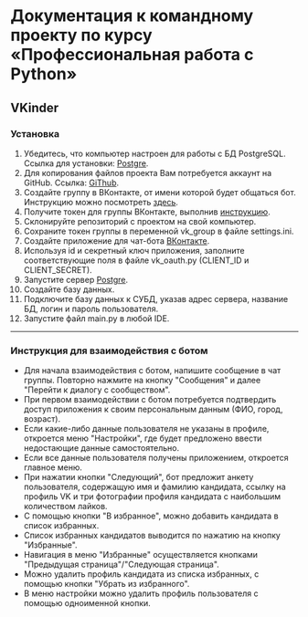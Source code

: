 # Документация к командному проекту по курсу «Профессиональная работа с Python»

## VKinder

### Установка

1. Убедитесь, что компьютер настроен для работы с БД PostgreSQL. Ссылка для установки: [Postgre](https://www.postgresql.org/).
2. Для копирования файлов проекта Вам потребуется аккаунт на GitHub. Ссылка: [GiThub](https://github.com/).
3. Создайте группу в ВКонтакте, от имени которой будет общаться бот. Инструкцию можно посмотреть [здесь](group_settings.md).
4. Получите токен для группы ВКонтакте, выполнив [инструкцию](https://docs.google.com/document/d/1_xt16CMeaEir-tWLbUFyleZl6woEdJt-7eyva1coT3w/edit?usp=sharing).
5. Склонируйте репозиторий с проектом на свой компьютер.
6. Сохраните токен группы в переменной vk_group в файле settings.ini.
7. Создайте приложение для чат-бота [ВКонтакте](https://dev.vk.com/).
8. Используя id и секретный ключ приложения, заполните соответствующие поля в файле vk_oauth.py (CLIENT_ID и CLIENT_SECRET).
9. Запустите сервер [Postgre](https://www.postgresql.org/docs/).
10. Создайте базу данных.
11. Подключите базу данных к СУБД, указав адрес сервера, название БД, логин и пароль пользователя.
12. Запустите файл main.py в любой IDE.


------


### Инструкция для взаимодействия с ботом

- Для начала взаимодействия с ботом, напишите сообщение в чат группы. Повторно нажмите на кнопку "Сообщения" и далее "Перейти к диалогу с сообществом".
- При первом взаимодействии с ботом потребуется подтвердить доступ приложения к своим персональным данным (ФИО, город, возраст).
- Если какие-либо данные пользователя не указаны в профиле, откроется меню "Настройки", где будет предложено ввести недостающие данные самостоятельно.
- Если все данные пользователя получены приложением, откроется главное меню.
- При нажатии кнопки "Следующий", бот предложит анкету пользователя, содержащую имя и фамилию кандидата, ссылку на профиль VK и три фотографии профиля кандидата с наибольшим количеством лайков.
- С помощью кнопки "В избранное", можно добавить кандидата в список избранных.
- Список избранных кандидатов выводится по нажатию на кнопку "Избранные".
- Навигация в меню "Избранные" осуществляется кнопками "Предыдущая страница"/"Следующая страница". 
- Можно удалить профиль кандидата из списка избранных, с помощью кнопки "Убрать из избранного".
- В меню настройки можно удалить профиль пользователя с помощью одноименной кнопки.
